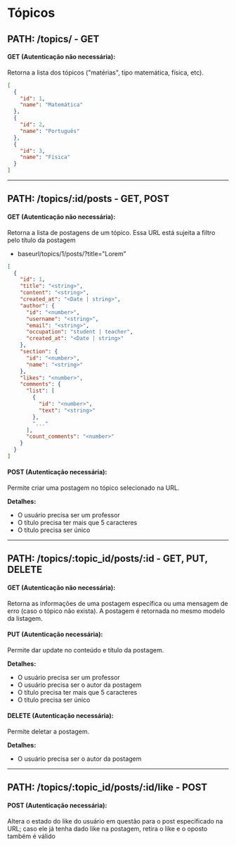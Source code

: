 # **Tópicos**

## **PATH: /topics/ - GET**

#### GET (Autenticação não necessária):
Retorna a lista dos tópicos ("matérias", tipo matemática, física, etc).

```json
[
  {
    "id": 1,
    "name": "Matemática"
  },
  {
    "id": 2,
    "name": "Português"
  },
  {
    "id": 3,
    "name": "Física"
  }
]
```

<hr>

## **PATH: /topics/:id/posts - GET, POST**

#### GET (Autenticação não necessária):
Retorna a lista de postagens de um tópico. Essa URL está sujeita a filtro pelo título da postagem
- baseurl/topics/1/posts/?title="Lorem"

```json
[
  {
    "id": 1,
    "title": "<string>",
    "content": "<string>",
    "created_at": "<Date | string>",
    "author": {
      "id": "<number>",
      "username": "<string>",
      "email": "<string>",
      "occupation": "student | teacher",
      "created_at": "<Date | string>"
    },
    "section": {
      "id": "<number>",
      "name": "<string>"
    },
    "likes": "<number>",
    "comments": {
      "list": [
        {
          "id": "<number>",
          "text": "<string>"
        },
        "..."
      ],
      "count_comments": "<number>"
    }
  }
]
```

#### POST (Autenticação necessária):

Permite criar uma postagem no tópico selecionado na URL.

**Detalhes:**
- O usuário precisa ser um professor
- O título precisa ter mais que 5 caracteres
- O título precisa ser único

<hr>

## **PATH: /topics/:topic_id/posts/:id - GET, PUT, DELETE**

#### GET (Autenticação não necessária):
Retorna as informações de uma postagem específica ou uma mensagem de erro (caso o tópico não exista). A postagem é retornada no mesmo modelo da listagem.

#### PUT (Autenticação necessária):
Permite dar update no conteúdo e título da postagem.

**Detalhes:**
- O usuário precisa ser um professor
- O usuário precisa ser o autor da postagem
- O título precisa ter mais que 5 caracteres
- O título precisa ser único

#### DELETE (Autenticação necessária):
Permite deletar a postagem.

**Detalhes:**
- O usuário precisa ser o autor da postagem

<hr>

## **PATH: /topics/:topic_id/posts/:id/like - POST**

#### POST (Autenticação necessária):
Altera o estado do like do usuário em questão para o post especificado na URL; caso ele já tenha dado like na postagem, retira o like e o oposto também é válido

